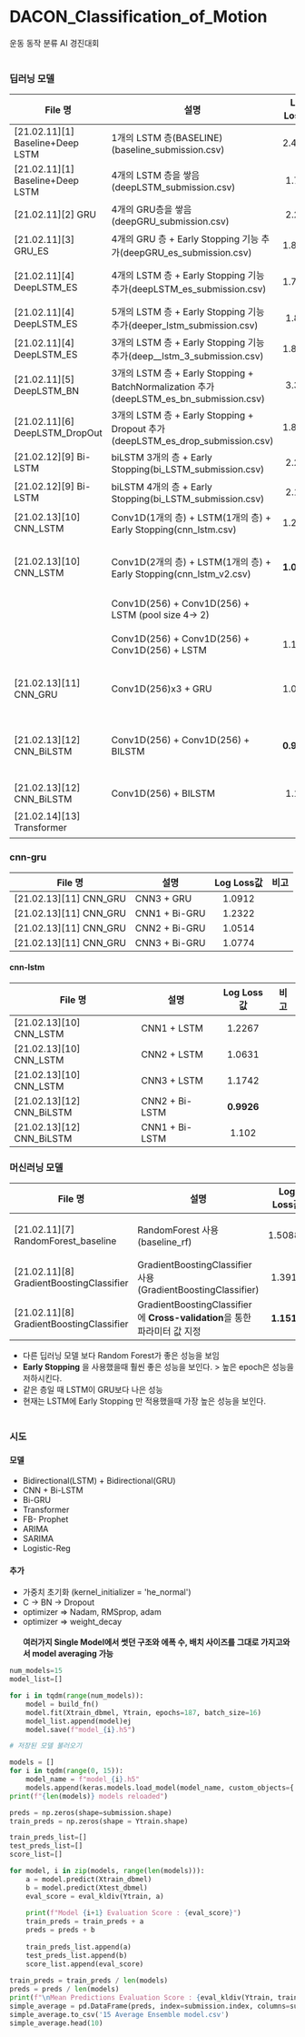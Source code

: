 # DACON_Classification_of_Motion
운동 동작 분류 AI 경진대회
<br><br>
### 딥러닝 모델
|File 명|설명|Log Loss값|비고|
|-----|-------|:-----:|----|
|[21.02.11][1] Baseline+Deep LSTM| 1개의 LSTM 층(BASELINE)(baseline_submission.csv)|2.4148||
|[21.02.11][1] Baseline+Deep LSTM| 4개의 LSTM 층을 쌓음(deepLSTM_submission.csv)|1.739|단일층보단 나은 성능|
|[21.02.11][2] GRU|4개의 GRU층을 쌓음(deepGRU_submission.csv)|2.289|같은 층 LSTM이 더 나은 성능|
|[21.02.11][3] GRU_ES| 4개의 GRU 층 + Early Stopping 기능 추가(deepGRU_es_submission.csv)|1.8980|Early Stopping이 안한 것보다 나은 성능|
|[21.02.11][4] DeepLSTM_ES| 4개의 LSTM 층 + Early Stopping 기능 추가(deepLSTM_es_submission.csv)|1.7265|총 epoch 33번 진행, deeper 진행(epochs:33) 1.879|
|[21.02.11][4] DeepLSTM_ES| 5개의 LSTM 층 + Early Stopping 기능 추가(deeper_lstm_submission.csv)|1.879||
|[21.02.11][4] DeepLSTM_ES| 3개의 LSTM 층 + Early Stopping 기능 추가(deep__lstm_3_submission.csv)|1.8394||
|[21.02.11][5] DeepLSTM_BN| 3개의 LSTM 층 + Early Stopping + BatchNormalization 추가(deepLSTM_es_bn_submission.csv)|3.392|patience = 20, epochs = 300 -> logloss : 더 별로|
|[21.02.11][6] DeepLSTM_DropOut|3개의 LSTM 층 + Early Stopping + Dropout 추가(deepLSTM_es_drop_submission.csv)|1.8322|Batchnormalization보단 dropout, but 안해주는 것이 나음|
|[21.02.12][9] Bi-LSTM|biLSTM 3개의 층 + Early Stopping(bi_LSTM_submission.csv)|2.239| 더 안좋아짐 ㅇㅅㅇ|
|[21.02.12][9] Bi-LSTM|biLSTM 4개의 층 + Early Stopping(bi_LSTM_submission.csv)|2.127|3개의 층 보다는 좋은데 여전히 별로임|
|[21.02.13][10] CNN_LSTM|Conv1D(1개의 층) + LSTM(1개의 층) + Early Stopping(cnn_lstm.csv)|1.2267|Conv1D + LSTM이 좋은 성능을 보임|
|[21.02.13][10] CNN_LSTM|Conv1D(2개의 층) + LSTM(1개의 층) + Early Stopping(cnn_lstm_v2.csv)|**1.0631**|Conv1D 두개를 쌓았을 때 더 좋은 성능(early Stopping을 더 높였는데 1.084)|
||Conv1D(256) + Conv1D(256) + LSTM (pool size 4-> 2)|```x```|1.1362|
||Conv1D(256) + Conv1D(256) + Conv1D(256) + LSTM|1.1742|Layer수는 총 3층 정도만 해도 되는 거 같다|
|[21.02.13][11] CNN_GRU|Conv1D(256)x3 + GRU|1.0912|Layer 1, 2, 4개보단 Conv1D 3개 쌓았을때가 가장 좋은 성능|
|[21.02.13][12] CNN_BiLSTM|Conv1D(256) + Conv1D(256) + BILSTM|**0.9926**|CNN과 Bidirectional LSTM 두개를 합쳐서 쓰니 더 좋은 성능을 보인다|
|[21.02.13][12] CNN_BiLSTM|Conv1D(256) + BILSTM|1.102||
|[21.02.14][13] Transformer||```x```|좋지 않은 성능을 보임|

### cnn-gru
|File 명|설명|Log Loss값|비고|
|-----|-------|:-----:|----|
|[21.02.13][11] CNN_GRU|CNN3 + GRU|1.0912||
|[21.02.13][11] CNN_GRU|CNN1 + Bi-GRU|1.2322||
|[21.02.13][11] CNN_GRU|CNN2 + Bi-GRU|1.0514||
|[21.02.13][11] CNN_GRU|CNN3 + Bi-GRU|1.0774||

#### cnn-lstm
|File 명|설명|Log Loss값|비고|
|-----|-------|:-----:|----|
|[21.02.13][10] CNN_LSTM|CNN1 + LSTM|1.2267||
|[21.02.13][10] CNN_LSTM|CNN2 + LSTM|1.0631||
|[21.02.13][10] CNN_LSTM|CNN3 + LSTM|1.1742||
|[21.02.13][12] CNN_BiLSTM|CNN2 + Bi-LSTM|**0.9926**||
|[21.02.13][12] CNN_BiLSTM|CNN1 + Bi-LSTM|1.102||

### 머신러닝 모델
|File 명|설명|Log Loss값|비고|
|-----|-------|:-----:|----|
|[21.02.11][7] RandomForest_baseline|RandomForest 사용(baseline_rf)|1.50886|다른 딥러닝들 보다 좋은 성능을 보임|
|[21.02.11][8] GradientBoostingClassifier|GradientBoostingClassifier사용(GradientBoostingClassifier)|1.3918|RandomForest보다 나은 성능|
|[21.02.11][8] GradientBoostingClassifier|GradientBoostingClassifier에 **Cross-validation**을 통한 파라미터 값 지정|**1.1510**|파라미터 조절하니 더 좋은 성능|


- 다른 딥러닝 모델 보다 Random Forest가 좋은 성능을 보임
- **Early Stopping** 을 사용했을때 훨씬 좋은 성능을 보인다. > 높은 epoch은 성능을 저하시킨다.
- 같은 층일 때 LSTM이 GRU보다 나은 성능
- 현재는 LSTM에 Early Stopping 만 적용했을때 가장 높은 성능을 보인다.
<br><br>
### 시도
#### 모델
- Bidirectional(LSTM) + Bidirectional(GRU)
- CNN + Bi-LSTM
- Bi-GRU
- Transformer
- FB- Prophet
- ARIMA
- SARIMA
- Logistic-Reg
#### 추가
- 가중치 초기화 (kernel_initializer = 'he_normal')
- C -> BN -> Dropout
- optimizer => Nadam, RMSprop, adam
- optimizer => weight_decay
<br><br>
**여러가지 Single Model에서 썻던 구조와 에폭 수, 배치 사이즈를 그대로 가지고와서 model averaging 가능**

```python
num_models=15
model_list=[]

for i in tqdm(range(num_models)):
    model = build_fn()
    model.fit(Xtrain_dbmel, Ytrain, epochs=187, batch_size=16)
    model_list.append(model)ej
    model.save(f"model_{i}.h5")
```
```python
# 저장된 모델 불러오기

models = []
for i in tqdm(range(0, 15)):
    model_name = f"model_{i}.h5"
    models.append(keras.models.load_model(model_name, custom_objects={'mish' : mish}))
print(f"{len(models)} models reloaded")
```

```python
preds = np.zeros(shape=submission.shape)
train_preds = np.zeros(shape = Ytrain.shape)

train_preds_list=[]
test_preds_list=[]
score_list=[]

for model, i in zip(models, range(len(models))):
    a = model.predict(Xtrain_dbmel)
    b = model.predict(Xtest_dbmel)
    eval_score = eval_kldiv(Ytrain, a)
    
    print(f"Model {i+1} Evaluation Score : {eval_score}")
    train_preds = train_preds + a
    preds = preds + b
    
    train_preds_list.append(a)
    test_preds_list.append(b)
    score_list.append(eval_score)
    
train_preds = train_preds / len(models)
preds = preds / len(models)
print(f"\nMean Predictions Evaluation Score : {eval_kldiv(Ytrain, train_preds)}")
simple_average = pd.DataFrame(preds, index=submission.index, columns=submission.columns)
simple_average.to_csv('15 Average Ensemble model.csv')
simple_average.head(10)
```
